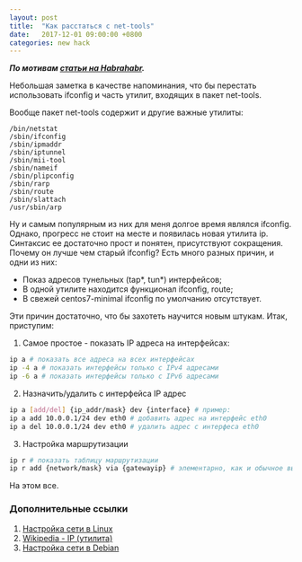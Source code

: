 ```yaml
---
layout: post
title:  "Как расстаться с net-tools"
date:   2017-12-01 09:00:00 +0800
categories: new hack
---
```


***По мотивам [статьи на Habrahabr](https://habrahabr.ru/post/320278/).***

Небольшая заметка в качестве напоминания, что бы перестать использовать ifconfig и часть утилит, входящих в пакет net-tools.

Вообще пакет net-tools содержит и другие важные утилиты:

```
/bin/netstat
/sbin/ifconfig
/sbin/ipmaddr
/sbin/iptunnel
/sbin/mii-tool
/sbin/nameif
/sbin/plipconfig
/sbin/rarp
/sbin/route
/sbin/slattach
/usr/sbin/arp
```

Ну и самым популярным из них для меня долгое время являлся ifconfig. Однако, прогресс не стоит на месте и появилась новая утилита ip.
Синтаксис ее достаточно прост и понятен, присутствуют сокращения.
Почему он лучше чем старый ifconfig? Есть много разных причин, и одни из них:
* Показ адресов тунельных (tap*, tun*) интерфейсов;
* В одной утилите находится функционал ifconfig, route;
* В свежей centos7-minimal ifconfig по умолчанию отсутствует.

Эти причин достаточно, что бы захотеть научится новым штукам. Итак, приступим:

1. Самое простое - показать IP адреса на интерфейсах:
```sh
ip a # показать все адреса на всех интерфейсах
ip -4 a # показать интерфейсы только с IPv4 адресами
ip -6 a # показать интерфейсы только с IPv6 адресами
```
2. Назначить/удалить c интерфейса IP адрес
```sh
ip a [add/del] {ip_addr/mask} dev {interface} # пример:
ip a add 10.0.0.1/24 dev eth0 # добавить адрес на интерфейс eth0
ip a del 10.0.0.1/24 dev eth0 # удалить адрес с интерфеса eth0
```
3. Настройка маршрутизации
```sh
ip r # показать таблицу маршрутизации
ip r add {network/mask} via {gatewayip} # элементарно, как и обычное выполнение route
```

На этом все.

### Дополнительные ссылки

1. [Настройка сети в Linux](https://losst.ru/nastrojka-seti-v-linux)
2. [Wikipedia - IP (утилита)](https://ru.wikipedia.org/wiki/Ip_(%D1%83%D1%82%D0%B8%D0%BB%D0%B8%D1%82%D0%B0_Unix))
3. [Настройка сети в Debian](http://debian-help.ru/articles/nastroika-seti-s-pomoschyu-utility-ip-v-debian-linux/)
